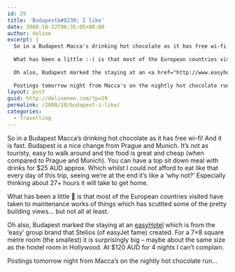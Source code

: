 ```yaml
---
id: 29
title: 'Budapest&#8230; I like'
date: 2008-10-22T06:35:05+00:00
author: deline
excerpt: |
  So in a Budapest Macca's drinking hot chocolate as it has free wi-fi! And it is fast. Budapest is a nice change from Prague and Munich. It's not as touristy, easy to walk around and the food is great and cheap (when compared to Prague and Munich). You can have a top sit down meal with drinks for $25 AUD approx. Which whilst I could not afford to eat like that every day of this trip, seeing we're at the end it's like a 'why not?' Especially thinking about 27+ hours it will take to get home.
  
  What has been a little :-( is that most of the European countries visited have taken to maintenance works of things which has scuttled some of the pretty building views... but not all at least.
  
  Oh also, Budapest marked the staying at an <a href="http://www.easyhotel.com/">easyHotel</a> which is from the 'easy' group brand that Stelios (of easyJet fame) created. For a 7x8 square metre room (the smallest) it is surprisingly big - maybe about the same size as the hostel room in Hollywood. At $120 AUD for 4 nights I can't complain.
  
  Postings tomorrow night from Macca's on the nightly hot chocolate run...
layout: post
guid: http://delineneo.com/?p=29
permalink: /2008/10/budapest-i-like/
categories:
  - Travelling
---
```

So in a Budapest Macca&#8217;s drinking hot chocolate as it has free wi-fi! And it is fast. Budapest is a nice change from Prague and Munich. It&#8217;s not as touristy, easy to walk around and the food is great and cheap (when compared to Prague and Munich). You can have a top sit down meal with drinks for $25 AUD approx. Which whilst I could not afford to eat like that every day of this trip, seeing we&#8217;re at the end it&#8217;s like a &#8216;why not?&#8217; Especially thinking about 27+ hours it will take to get home.

What has been a little 🙁 is that most of the European countries visited have taken to maintenance works of things which has scuttled some of the pretty building views&#8230; but not all at least.

Oh also, Budapest marked the staying at an [easyHotel](http://www.easyhotel.com/) which is from the &#8216;easy&#8217; group brand that Stelios (of easyJet fame) created. For a 7&#215;8 square metre room (the smallest) it is surprisingly big &#8211; maybe about the same size as the hostel room in Hollywood. At $120 AUD for 4 nights I can&#8217;t complain.

Postings tomorrow night from Macca&#8217;s on the nightly hot chocolate run&#8230;